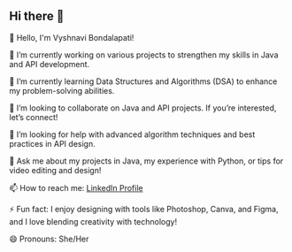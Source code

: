 ## Hi there 👋
👋 Hello, I'm Vyshnavi Bondalapati!

🔭 I’m currently working on various projects to strengthen my skills in Java and API development.

🌱 I’m currently learning Data Structures and Algorithms (DSA) to enhance my problem-solving abilities.

👯 I’m looking to collaborate on Java and API projects. If you’re interested, let’s connect!

🤔 I’m looking for help with advanced algorithm techniques and best practices in API design.

💬 Ask me about my projects in Java, my experience with Python, or tips for video editing and design!

📫 How to reach me: [LinkedIn Profile](https://www.linkedin.com/in/vyshnavibondalapati)

⚡ Fun fact: I enjoy designing with tools like Photoshop, Canva, and Figma, and I love blending creativity with technology!

😄 Pronouns: She/Her
<!--
**Vyshnavi1322/Vyshnavi1322** is a ✨ _special_ ✨ repository because its `README.md` (this file) appears on your GitHub profile.
# 👋 Hello, I'm Vyshnavi Bondalapati!

🔭 I’m currently working on various projects to strengthen my skills in Java and API development.

🌱 I’m currently learning Data Structures and Algorithms (DSA) to enhance my problem-solving abilities.

👯 I’m looking to collaborate on Java and API projects. If you’re interested, let’s connect!

🤔 I’m looking for help with advanced algorithm techniques and best practices in API design.

💬 Ask me about my projects in Java, my experience with Python, or tips for video editing and design!

📫 How to reach me: [LinkedIn Profile](https://www.linkedin.com/in/vyshnavibondalapati)

⚡ Fun fact: I enjoy designing with tools like Photoshop, Canva, and Figma, and I love blending creativity with technology!

😄 Pronouns: She/Her

##GSSOC Badges
<details>	
 <summary><b>GSSOC(24) Badges 🪶</b></summary><br>
<div style='display:flex; align-items:center; gap: 10px;' align='center'><a href="https://gssoc.girlscript.tech/leaderboard">
<img src="https://raw.githubusercontent.com/GSSoC24/Postman-Challenge/main/docs/assets/Postman%20White.png" width="100px" height="100px" />
  <img src="https://raw.githubusercontent.com/GSSoC24/Postman-Challenge/main/docs/assets/1.png" width="100px" height="100px" />
  <img src="https://raw.githubusercontent.com/GSSoC24/Postman-Challenge/main/docs/assets/2.png" width="100px" height="100px" />
  <img src="https://raw.githubusercontent.com/GSSoC24/Postman-Challenge/main/docs/assets/3.png" width="100px" height="100px" />
  <img src="https://raw.githubusercontent.com/GSSoC24/Postman-Challenge/main/docs/assets/4.png" width="100px" height="100px" />
  <img src="https://raw.githubusercontent.com/GSSoC24/Postman-Challenge/main/docs/assets/5.png" width="100px" height="100px" />
  <img src="https://raw.githubusercontent.com/GSSoC24/Postman-Challenge/main/docs/assets/6.png" width="105px" height="105px" />
  <img src="https://raw.githubusercontent.com/GSSoC24/Postman-Challenge/main/docs/assets/7.png" width="100px" height="100px" />
  <img src="https://raw.githubusercontent.com/GSSoC24/Postman-Challenge/main/docs/assets/8.png" width="100px" height="100px" />
  <img src="https://raw.githubusercontent.com/GSSoC24/Contributor/refs/heads/main/assets/Code%20Luminary.png" width="105px" height="105px" />
  <img src="https://raw.githubusercontent.com/GSSoC24/Contributor/refs/heads/main/assets/Git%20Explorer.png" width="100px" height="100px" />
  <img src="https://raw.githubusercontent.com/GSSoC24/Contributor/refs/heads/main/assets/Pull%20Expert.png" width="100px" height="100px" /></a>
</div>
</details>

